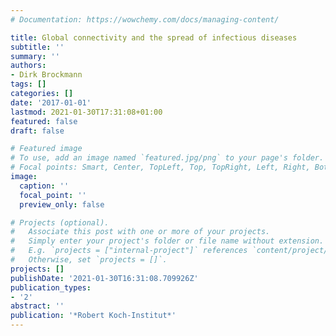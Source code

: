 ```yaml
---
# Documentation: https://wowchemy.com/docs/managing-content/

title: Global connectivity and the spread of infectious diseases
subtitle: ''
summary: ''
authors:
- Dirk Brockmann
tags: []
categories: []
date: '2017-01-01'
lastmod: 2021-01-30T17:31:08+01:00
featured: false
draft: false

# Featured image
# To use, add an image named `featured.jpg/png` to your page's folder.
# Focal points: Smart, Center, TopLeft, Top, TopRight, Left, Right, BottomLeft, Bottom, BottomRight.
image:
  caption: ''
  focal_point: ''
  preview_only: false

# Projects (optional).
#   Associate this post with one or more of your projects.
#   Simply enter your project's folder or file name without extension.
#   E.g. `projects = ["internal-project"]` references `content/project/deep-learning/index.md`.
#   Otherwise, set `projects = []`.
projects: []
publishDate: '2021-01-30T16:31:08.709926Z'
publication_types:
- '2'
abstract: ''
publication: '*Robert Koch-Institut*'
---
```

